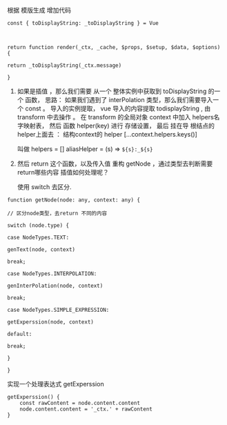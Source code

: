 根据 模版生成 增加代码
```
const { toDisplayString: _toDisplayString } = Vue

  

return function render(_ctx, _cache, $props, $setup, $data, $options) {

return _toDisplayString(_ctx.message)

}

```
1. 如果是插值 ，那么我们需要 从一个 整体实例中获取到 toDisplayString 的一个 函数，
   思路： 如果我们遇到了 interPolation 类型，那么我们需要导入一个 const 。
   导入的实例提取， vue
   导入的内容提取  todisplayString , 由transform 中去操作 。
   在 transform 的全局对象 context 中加入 helpers名字映射表，
   然后 函数 helper(key) 进行 存储设置，
   最后 挂在导 根结点的 helper上面去 ： 结构context的 helper
   [...context.helpers.keys()]
   
   叫做 helpers = []
   aliasHelper = (s) => `${s}:_${s}`
   
   
2. 然后 return  这个函数，以及传入值
	重构 getNode ，通过类型去判断需要 return哪些内容
	插值如何处理呢？
	

	使用 switch 去区分.
```	
function getNode(node: any, context: any) {

// 区分node类型，去return 不同的内容

switch (node.type) {

case NodeTypes.TEXT:

genText(node, context)

break;

case NodeTypes.INTERPOLATION:

genInterPolation(node, context)

break;

case NodeTypes.SIMPLE_EXPRESSION:

getExperssion(node, context)

default:

break;

}

}
```
实现一个处理表达式 getExperssion 
```
getExperssion() {
	const rawContent = node.content.content
	node.content.content = '_ctx.' + rawContent
}
```

